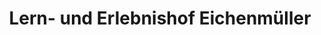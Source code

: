 ---
title: "Lern- und Erlebnishof Eichenmüller"
url: /erlangen/lern-und-erlebnishof-eichenmueller/
shop: Hofladen
---